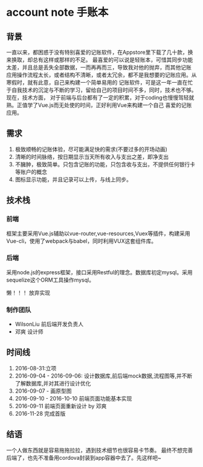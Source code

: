 # account note 手账本
## 背景
一直以来，都困惑于没有特别喜爱的记账软件，在Appstore里下载了几十款，换来换取，却总有这样或那样的不足。
最喜爱的可以说是轻账本，可惜其同步功能太差，并且总是丢失全部数据，一而再再而三，导致我对他的抛弃，而其他记账
应用操作流程太长，或者结构不清晰，或者太冗余，都不是我想要的记账应用。从寒假时，就有此意，自己来构建一个简单易用的
记账软件，可是这一年一直在忙于自我技术的沉淀与不断的学习，留给自己的项目时间不多，同时，技术也不够。现在，技术方面，
对于前端与后台都有了一定的积累，对于coding也慢慢驾轻就熟。正值学了Vue.js而无处使的时间，正好利用Vue来构建一个自己
喜爱的记账应用。

## 需求
1. 极致顺畅的记账体验，尽可能满足快的需求(不要过多的开场动画)
2. 清晰的时间脉络，按日期显示当天所有收入与支出之差，即净支出
3. 不臃肿，极致简单。只包含记账的功能，只包含收与支出，不提供任何银行卡等账户的概念
4. 图标显示功能，并且记录可以上传，与线上同步。

## 技术栈
### 前端
框架主要采用Vue.js辅助以vue-router,vue-resources,Vuex等插件，构建采用Vue-cli，使用了webpack与babel，同时利用VUX这套组件库。

### 后端
采用node.js的express框架，接口采用Restful的理念。数据库初定mysql。采用sequelize这个ORM工具操作mysql。

懒！！！
放弃实现

### 制作团队
- WilsonLiu 前后端开发负责人
- 邓爽 设计师

## 时间线
1. 2016-08-31:立项
2. 2016-09-04 - 2016-09-06: 设计数据库,前后端mock数据,流程图等,并不断了解数据库,并对其进行设计优化
3. 2016-09-07 - 画原型图
4. 2016-09-10 - 2016-10-10 前端页面功能基本实现
5. 2016-09-11  前端页面重新设计 by 邓爽
6. 2016-11-28 完成首版

## 结语
一个人做东西就是容易拖拖拉拉，遇到技术细节也很容易卡节奏。
最终不想完善后端了，也先不准备用cordova封装到app容器中去了。先这样吧~
